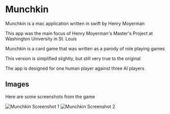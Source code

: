 # Munchkin
Munchkin is a mac application written in swift by Henry Moyerman

This app was the main focus of Henry Moyerman's Master's Project at
Washington University in St. Louis

Munchkin is a card game that was written as a parody of role playing games

This version is simplified slightly, but still very true to the original

The app is designed for one human player against three AI players

## Images

Here are some screenshots from the game

<img src='http://www.henrymoyerman.com/images/_github/munchkin_screenshot1.png' title='Munchkin Screenshot 1' alt='Munchkin Screenshot 1' />

<img src='http://www.henrymoyerman.com/images/_github/munchkin_screenshot2.png' title='Munchkin Screenshot 2' alt='Munchkin Screenshot 2' />
